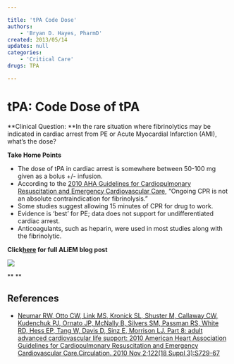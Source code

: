 ```yaml
---

title: 'tPA Code Dose'
authors:
    - 'Bryan D. Hayes, PharmD'
created: 2013/05/14
updates: null
categories:
    - 'Critical Care'
drugs: TPA

---
```




# tPA: Code Dose of tPA

**Clinical Question: **In the rare situation where fibrinolytics may be indicated in cardiac arrest from PE or Acute Myocardial Infarction (AMI), what’s the dose?

**Take Home Points**

-   The dose of <span class="drug">tPA</span> in cardiac arrest is somewhere between 50-100 mg given as a bolus +/- infusion.
-   According to the [2010 AHA Guidelines for Cardiopulmonary Resuscitation and Emergency Cardiovascular Care](http://circ.ahajournals.org/content/122/18_suppl_3/S729.full), “Ongoing CPR is not an absolute contraindication for fibrinolysis.”
-   Some studies suggest allowing 15 minutes of CPR for drug to work.
-   Evidence is ‘best’ for PE; data does not support for undifferentiated cardiac arrest.
-   Anticoagulants, such as heparin, were used in most studies along with the fibrinolytic.

**Click[here](http://academiclifeinem.com/whats-the-code-dose-of-tpa/) for full ALiEM blog post**

**![](https://d2p53dh3qxfm0x.cloudfront.net/uploads/img/1jy/2/4/9f43825e-1497-5634-a018-92d8fbf995ca/640.png)**

**
**

## References

-   [Neumar RW, Otto CW, Link MS, Kronick SL, Shuster M, Callaway CW, Kudenchuk PJ, Ornato JP, McNally B, Silvers SM, Passman RS, White RD, Hess EP, Tang W, Davis D, Sinz E, Morrison LJ. Part 8: adult advanced cardiovascular life support: 2010 American Heart Association Guidelines for Cardiopulmonary Resuscitation and Emergency Cardiovascular Care.Circulation. 2010 Nov 2;122(18 Suppl 3):S729-67](http://circ.ahajournals.org/content/122/18_suppl_3/S729.full)
